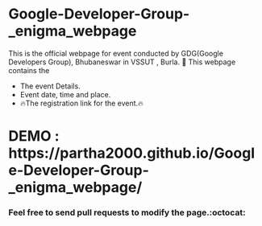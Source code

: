 # Google-Developer-Group-_enigma_webpage
This is the official webpage for event conducted by GDG(Google Developers Group), Bhubaneswar in VSSUT , Burla. :metal:
This webpage contains the 
* The event Details.
* Event date, time and place.
* :fire:The registration link for the event.:fire:
<h1>DEMO : https://partha2000.github.io/Google-Developer-Group-_enigma_webpage/</h1>
<h3>Feel free to send pull requests to modify the page.:octocat:</h3>
